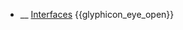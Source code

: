 * __ [Interfaces]({{baseUrl}}/uml/classDiagrams/interfaces) <trigger for="pop:classDiagrams-interfaces-preview">{{glyphicon_eye_open}}</trigger>

<popover id="pop:classDiagrams-interfaces-preview" title="{{glyphicon_eye_open}} Interfaces" placement="right">
  <div slot="content">
    <include src=".\preview.md" />
  </div>
</popover>
